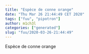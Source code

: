 ```yaml
---
title: "Espèce de conne orange"
date: "Thu Mar 26 21:44:49 CET 2020"
tags: ["fuu", "pipotron"]
author: m1ch3l
categories: ["generated"]
slug: "fuu/2020-03-26-21:44:49"
---
```


Espèce de conne orange
